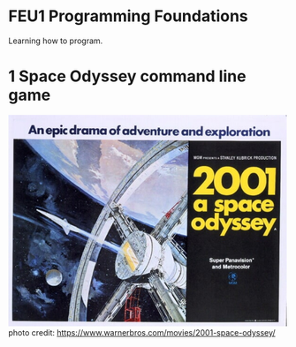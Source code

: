 # FEU1 Programming Foundations

Learning how to program.

# 1 Space Odyssey command line game

![space](./1_space_odyssey/img/space_odyssey.jpg)
photo credit: https://www.warnerbros.com/movies/2001-space-odyssey/